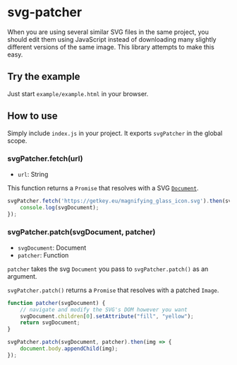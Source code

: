 # svg-patcher

When you are using several similar SVG files in the same project, you should edit them using JavaScript instead of downloading many slightly different versions of the same image.
This library attempts to make this easy.

## Try the example

Just start `example/example.html` in your browser.

## How to use

Simply include `index.js` in your project.
It exports `svgPatcher` in the global scope.

### svgPatcher.fetch(url)

* `url`: String

This function returns a `Promise` that resolves with a SVG [`Document`](https://developer.mozilla.org/en-US/docs/Web/API/Document).

```javascript
svgPatcher.fetch('https://getkey.eu/magnifying_glass_icon.svg').then(svgDocument => {
	console.log(svgDocument);
});
```

### svgPatcher.patch(svgDocument, patcher)

* `svgDocument`: Document
* `patcher`: Function

`patcher` takes the svg `Document` you pass to `svgPatcher.patch()` as an argument.

`svgPatcher.patch()` returns a `Promise` that resolves with a patched `Image`.

```javascript
function patcher(svgDocument) {
	// navigate and modify the SVG's DOM however you want
	svgDocument.children[0].setAttribute("fill", "yellow");
	return svgDocument;
}

svgPatcher.patch(svgDocument, patcher).then(img => {
	document.body.appendChild(img);
});
```
